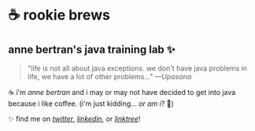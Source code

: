 # ☕️ rookie brews
## anne bertran's java training lab ✨

> "life is not all about java exceptions. we don't have java problems in life, we have a lot of other problems..."
> _—Upasana_  

  
  
☕️ i'm *anne bertran* and i may or may not have decided to get into java because i like coffee. (i'm just kidding... _or am i_? 👀) 

✨ find me on [*twitter*](https://twitter.com/kleinlikeblue), [*linkedin*](https://www.linkedin.com/in/kleinlikeblue/), or [*linktree*](https://linktr.ee/annechafer)!
